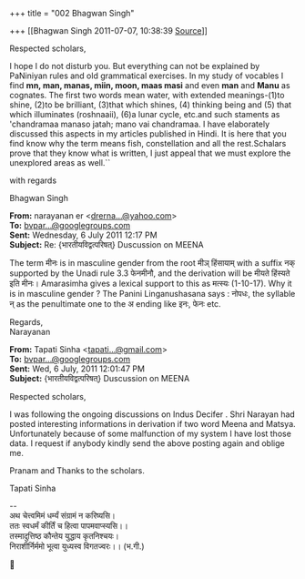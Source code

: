 +++
title = "002 Bhagwan Singh"

+++
[[Bhagwan Singh	2011-07-07, 10:38:39 [Source](https://groups.google.com/g/bvparishat/c/9VzkZINSRAw)]]



Respected scholars,

I hope I do not disturb you. But everything can not be explained by PaNiniyan rules and old grammatical exercises. In my study of vocables I find **mn, man, manas, miin, moon, maas masi** and even **man** and **Manu** as cognates. The first two words mean water, with extended meanings-(1)to shine, (2)to be brilliant, (3)that which shines, (4) thinking being and (5) that which illuminates (roshnaaii), (6)a lunar cycle, etc.and such staments as 'chandramaa manaso jatah; mano vai chandramaa. I have elaborately discussed this aspects in my articles published in Hindi. It is here that you find know why the term means fish, constellation and all the rest.Schalars prove that they know what is written, I just appeal that we must explore the unexplored areas as well.``

with regards

Bhagwan Singh  

**From:** narayanan er \<[drerna...@yahoo.com]()\>  
**To:** [bvpar...@googlegroups.com]()  
**Sent:** Wednesday, 6 July 2011 12:17 PM  
**Subject:** Re: {भारतीयविद्वत्परिषत्} Duscussion on MEENA  
  

The term मीनः is in masculine gender from the root मीञ् हिंसायाम् with a suffix नक् supported by the Unadi rule 3.3 फेनमीनौ, and the derivation will be मीयते हिंस्यते इति मीनः। Amarasimha gives a lexical support to this as मत्स्यः (1-10-17). Why it is in masculine gender ? The Panini Linganushasana says : नोपधः, the syllable न् as the penultimate one to the अ ending like इनः, फेनः etc.



Regards,  
Narayanan

  

  

**From:** Tapati Sinha \<[tapati...@gmail.com]()\>  
**To:** [bvpar...@googlegroups.com]()  
**Sent:** Wed, 6 July, 2011 12:01:47 PM  
**Subject:** {भारतीयविद्वत्परिषत्} Duscussion on MEENA  
  
Respected scholars,

I was following the ongoing discussions on Indus Decifer . Shri Narayan had posted interesting informations in derivation if two word Meena and Matsya. Unfortunately because of some malfunction of my system I have lost those data. I request if anybody kindly send the above posting again and oblige me.

Pranam and Thanks to the scholars.

Tapati Sinha 

--  
अथ चेत्त्वमिमं धर्म्यं संग्रामं न करिष्यसि।  
ततः स्वधर्मं कीर्तिं च हित्वा पापमवाप्स्यसि।।  
तस्मादुत्तिष्ठ कौन्तेय युद्धाय कृतनिश्चयः।  
निराशीर्निर्ममो भूत्वा युध्यस्व विगतज्वरः।। (भ.गी.)  



